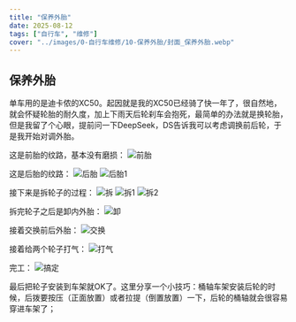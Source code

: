 ```yaml
---
title: "保养外胎"  
date: 2025-08-12  
tags: ["自行车", "维修"]  
cover: "../images/0-自行车维修/10-保养外胎/封面_保养外胎.webp"
---
```

## 保养外胎
单车用的是迪卡侬的XC50。起因就是我的XC50已经骑了快一年了，很自然地，就会怀疑轮胎的耐久度，加上下雨天后轮刹车会抱死，最简单的办法就是换轮胎，但是我留了个心眼，提前问一下DeepSeek，DS告诉我可以考虑调换前后轮，于是我开始对调外胎。

这是前胎的纹路，基本没有磨损：
![前胎](../images/0-维修自行车/10-保养外胎/前胎.webp)

这是后胎的纹路：
![后胎](../images/0-维修自行车/10-保养外胎/后胎.webp)
![后胎1](../images/0-维修自行车/10-保养外胎/后胎1.webp)

接下来是拆轮子的过程：
![拆](../images/0-维修自行车/10-保养外胎/拆.webp)
![拆1](../images/0-维修自行车/10-保养外胎/拆1.webp)
![拆2](../images/0-维修自行车/10-保养外胎/拆2.webp)

拆完轮子之后是卸内外胎：
![卸](../images/0-维修自行车/10-保养外胎/卸.webp)

接着交换前后外胎：
![交换](../images/0-维修自行车/10-保养外胎/交换.webp)

接着给两个轮子打气：
![打气](../images/0-维修自行车/10-保养外胎/打气.webp)

完工：
![搞定](../images/0-维修自行车/10-保养外胎/搞定.webp)

最后把轮子安装到车架就OK了。这里分享一个小技巧：桶轴车架安装后轮的时候，后拨要按压（正面放置）或者拉提（倒置放置）一下，后轮的桶轴就会很容易穿进车架了；